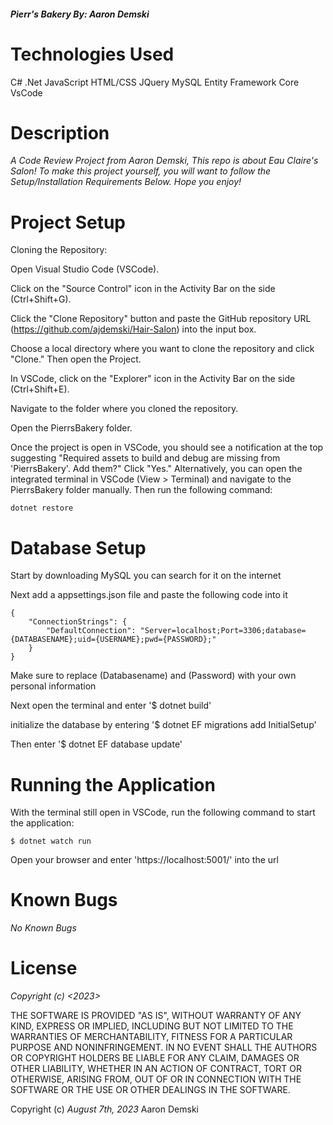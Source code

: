 #### _Pierr's Bakery By: Aaron Demski_

# Technologies Used

C#
.Net
JavaScript
HTML/CSS
JQuery
MySQL
Entity Framework Core
VsCode

# Description

_A Code Review Project from Aaron Demski, This repo is about Eau Claire's Salon! To make this project yourself, you will want to follow the Setup/Installation Requirements Below. Hope you enjoy!_


# Project Setup

Cloning the Repository:

Open Visual Studio Code (VSCode).

Click on the "Source Control" icon in the Activity Bar on the side (Ctrl+Shift+G).

Click the "Clone Repository" button and paste the GitHub repository URL (https://github.com/ajdemski/Hair-Salon) into the input box.

Choose a local directory where you want to clone the repository and click "Clone." Then open the Project.

In VSCode, click on the "Explorer" icon in the Activity Bar on the side (Ctrl+Shift+E).

Navigate to the folder where you cloned the repository.

Open the PierrsBakery folder.

Once the project is open in VSCode, you should see a notification at the top suggesting "Required assets to build and debug are missing from 'PierrsBakery'. Add them?" Click "Yes."
Alternatively, you can open the integrated terminal in VSCode (View > Terminal) and navigate to the PierrsBakery folder manually. Then run the following command:

`dotnet restore`

# Database Setup

Start by downloading MySQL you can search for it on the internet

Next add a appsettings.json file and paste the following code into it

```
{
    "ConnectionStrings": {
        "DefaultConnection": "Server=localhost;Port=3306;database={DATABASENAME};uid={USERNAME};pwd={PASSWORD};"
    }
}
```

Make sure to replace (Databasename) and (Password) with your own personal information

Next open the terminal and enter '$ dotnet build'

initialize the database by entering '$ dotnet EF migrations add InitialSetup'

Then enter '$ dotnet EF database update'

# Running the Application

With the terminal still open in VSCode, run the following command to start the application:

`$ dotnet watch run`

Open your browser and enter 'https://localhost:5001/' into the url


# Known Bugs

_No Known Bugs_

# License

_Copyright (c) <2023> <Aaron Demski>_

THE SOFTWARE IS PROVIDED "AS IS", WITHOUT WARRANTY OF ANY KIND, EXPRESS OR
IMPLIED, INCLUDING BUT NOT LIMITED TO THE WARRANTIES OF MERCHANTABILITY,
FITNESS FOR A PARTICULAR PURPOSE AND NONINFRINGEMENT. IN NO EVENT SHALL THE
AUTHORS OR COPYRIGHT HOLDERS BE LIABLE FOR ANY CLAIM, DAMAGES OR OTHER
LIABILITY, WHETHER IN AN ACTION OF CONTRACT, TORT OR OTHERWISE, ARISING FROM,
OUT OF OR IN CONNECTION WITH THE SOFTWARE OR THE USE OR OTHER DEALINGS IN THE
SOFTWARE.

Copyright (c) _August 7th, 2023_ Aaron Demski